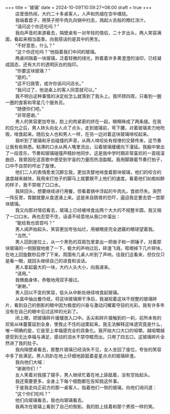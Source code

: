 +++
title = '玻璃'
date = 2024-10-09T10:59:27+08:00
draft = true
+++
&nbsp;&nbsp;&nbsp;&nbsp;&nbsp;&nbsp;&nbsp;&nbsp;店里很热闹，大约二十多桌客人，人声和热烟在空中缠绕。  
&nbsp;&nbsp;&nbsp;&nbsp;&nbsp;&nbsp;&nbsp;&nbsp;我端着盘子，用筷子把牛肉丸向锅中扫去，溅起火舌般的橙红汤汁。  
&nbsp;&nbsp;&nbsp;&nbsp;&nbsp;&nbsp;&nbsp;&nbsp;“请问这个你还吃吗？”  
&nbsp;&nbsp;&nbsp;&nbsp;&nbsp;&nbsp;&nbsp;&nbsp;我向声音的来源看去，隔壁桌有一对年轻的情侣，二十岁出头，两人笑容满面，看起来相当面善。向我搭话的是其中的男生。  
&nbsp;&nbsp;&nbsp;&nbsp;&nbsp;&nbsp;&nbsp;&nbsp;“不好意思，什么？”  
&nbsp;&nbsp;&nbsp;&nbsp;&nbsp;&nbsp;&nbsp;&nbsp;“这个你还吃吗？”他指着我们中间的玻璃。  
&nbsp;&nbsp;&nbsp;&nbsp;&nbsp;&nbsp;&nbsp;&nbsp;两桌间隔着一块玻璃，泛着轻微的绿光，附着着许多黄澄澄的油印，已经凝成固态，还有大片的透明灰白的指印。  
&nbsp;&nbsp;&nbsp;&nbsp;&nbsp;&nbsp;&nbsp;&nbsp;“你要这块玻璃？”  
&nbsp;&nbsp;&nbsp;&nbsp;&nbsp;&nbsp;&nbsp;&nbsp;“是的。”  
&nbsp;&nbsp;&nbsp;&nbsp;&nbsp;&nbsp;&nbsp;&nbsp;“这不归我管，或许你该问问店长。”  
&nbsp;&nbsp;&nbsp;&nbsp;&nbsp;&nbsp;&nbsp;&nbsp;“我问过了，他说桌上的客人同意就可以。”  
&nbsp;&nbsp;&nbsp;&nbsp;&nbsp;&nbsp;&nbsp;&nbsp;我不明白这种事情的决定权怎么就落到了我头上。我环顾四周，只看到一圈一圈的食客和零星几个服务员。  
&nbsp;&nbsp;&nbsp;&nbsp;&nbsp;&nbsp;&nbsp;&nbsp;“随便你们吧。”  
&nbsp;&nbsp;&nbsp;&nbsp;&nbsp;&nbsp;&nbsp;&nbsp;“非常感谢。”  
&nbsp;&nbsp;&nbsp;&nbsp;&nbsp;&nbsp;&nbsp;&nbsp;男人的笑容更加夸张，脸上的肉紧密的挤在一起，眼睛眯成了两条缝。在我的应允之后，男人转头向女人点了点头，走到玻璃前，弯下腰，对着玻璃卖力地吮吸，啃食起来。随后女人也和男人一样，在另一边对着这块玻璃啃咬起来。  
&nbsp;&nbsp;&nbsp;&nbsp;&nbsp;&nbsp;&nbsp;&nbsp;我听到了玻璃和牙齿碰撞的声音，从两人啃咬处有规律的交替传来，这节奏让我有些熟悉。粘滞的口水从两人嘴里流出，沿着玻璃缓缓向下漫延。我脑中冒出了一段音乐，节奏和玻璃碰撞声精妙地同步。这是我中学时期非常喜欢的一首摇滚曲目，我曾因在这首歌中感受到宇宙的力量而热泪盈眶。我用脚跟着节奏打拍子，口中不自禁的哼出了旋律。  
&nbsp;&nbsp;&nbsp;&nbsp;&nbsp;&nbsp;&nbsp;&nbsp;他们二人的表情愈发沉醉忘我，更加贪婪地啃食着那块玻璃，他们的咬合的速度越来越快，我用来打拍子的脚马上就要跟不上他们的速度。看着他们如痴如醉的样子，我不禁咽了口口水。  
&nbsp;&nbsp;&nbsp;&nbsp;&nbsp;&nbsp;&nbsp;&nbsp;我转回头，想要继续进行用餐，但看着锅中浮起的牛肉丸，食欲尽失。突然一阵反胃，胃酸就要从食道涌上来。这是来自肠胃的恐吓，逼迫我定要去尝一尝那块玻璃。  
&nbsp;&nbsp;&nbsp;&nbsp;&nbsp;&nbsp;&nbsp;&nbsp;我又向那对情侣看去，玻璃上已经被啃食出两个大大的不规整半圆，我又咽了一口口水。再也忍受不住，话语不经意地从我口中溜出：  
&nbsp;&nbsp;&nbsp;&nbsp;&nbsp;&nbsp;&nbsp;&nbsp;“能给我也尝尝吗？”  
&nbsp;&nbsp;&nbsp;&nbsp;&nbsp;&nbsp;&nbsp;&nbsp;男人闻声抬起头，笑容更加夸张灿烂，用被眼皮完全遮蔽的眼球望着我。  
&nbsp;&nbsp;&nbsp;&nbsp;&nbsp;&nbsp;&nbsp;&nbsp;“当然。”  
&nbsp;&nbsp;&nbsp;&nbsp;&nbsp;&nbsp;&nbsp;&nbsp;男人回到座位上，从一个黑色的双肩包里拿出一把凿子和一把锤子，对着那块玻璃的一侧狠狠地凿了一下，极大的声响过后，碎渣飞溅，哐啷掉下几片碎块，在地上回旋数秒后停了下来。周围有几桌人听到了声响，往我们这看来，但仅仅只是看一眼，就回头继续自己的进食和谈话。  
&nbsp;&nbsp;&nbsp;&nbsp;&nbsp;&nbsp;&nbsp;&nbsp;男人拿起最大的一块，大约人头大小，向我递来。  
&nbsp;&nbsp;&nbsp;&nbsp;&nbsp;&nbsp;&nbsp;&nbsp;“请用。”  
&nbsp;&nbsp;&nbsp;&nbsp;&nbsp;&nbsp;&nbsp;&nbsp;我微曲身体，恭敬地用双手接过。  
&nbsp;&nbsp;&nbsp;&nbsp;&nbsp;&nbsp;&nbsp;&nbsp;“谢谢。”  
&nbsp;&nbsp;&nbsp;&nbsp;&nbsp;&nbsp;&nbsp;&nbsp;男人回以不变的笑容，低头从中断处继续啃食起玻璃。  
&nbsp;&nbsp;&nbsp;&nbsp;&nbsp;&nbsp;&nbsp;&nbsp;从盒中抽出餐巾纸，将这块玻璃擦干净后，我凝视着这块不规整的玻璃碎片，看到自己的倒影的眼中因为极度的兴奋与激动闪耀着夺目的光彩。我有许多年没有在自己的眼中见过这样的光彩了。  
&nbsp;&nbsp;&nbsp;&nbsp;&nbsp;&nbsp;&nbsp;&nbsp;闭上眼，把玻璃碎片缓缓放入口中。舌尖和碎片接触到的一刹，前所未有的欢愉从味蕾蔓延到全身，使我止不住的战栗起来。我无法解释这味道究竟是什么，唯一明确的是，它是至上幸福感完全的具象化。我开始大口大口的咀嚼，越咀嚼越感受到无比幸福与满足，感动的泪水不禁夺眶而出。只用了四五口，这玻璃碎片全然进了我的肚子。  
&nbsp;&nbsp;&nbsp;&nbsp;&nbsp;&nbsp;&nbsp;&nbsp;我向隔壁桌看去，那整片玻璃已经消失不见，女人坐回了座位，夸张的笑容中多了些满足。男人则趴在地上仔细地舔舐着星星点点的玻璃碎渣。  
&nbsp;&nbsp;&nbsp;&nbsp;&nbsp;&nbsp;&nbsp;&nbsp;我向他们大喊：  
&nbsp;&nbsp;&nbsp;&nbsp;&nbsp;&nbsp;&nbsp;&nbsp;“谢谢你们！”  
&nbsp;&nbsp;&nbsp;&nbsp;&nbsp;&nbsp;&nbsp;&nbsp;女人笑着对我摆了摆手，男人继续忙着在地上舔舐着，没有空抬起头。  
&nbsp;&nbsp;&nbsp;&nbsp;&nbsp;&nbsp;&nbsp;&nbsp;我还需要更多，全身上下每个细胞都在告知我这件事。  
&nbsp;&nbsp;&nbsp;&nbsp;&nbsp;&nbsp;&nbsp;&nbsp;于是我走向正前方的那一桌客人，指着他们一侧的玻璃，向他们询问道：  
&nbsp;&nbsp;&nbsp;&nbsp;&nbsp;&nbsp;&nbsp;&nbsp;“这个你们吃吗？”  
&nbsp;&nbsp;&nbsp;&nbsp;&nbsp;&nbsp;&nbsp;&nbsp;他们向玻璃看去，我也向玻璃看去。   
&nbsp;&nbsp;&nbsp;&nbsp;&nbsp;&nbsp;&nbsp;&nbsp;我再次在玻璃上看到了自己的倒影。我的脸上挂着和那个男孩一样的笑。